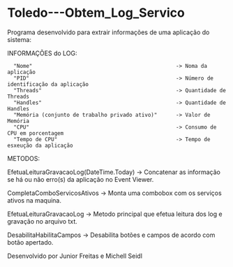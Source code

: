 # Toledo---Obtem_Log_Servico
Programa desenvolvido para extrair informações de uma aplicação do sistema:
                         
          
INFORMAÇÕES do LOG:

      "Nome"                                              -> Noma da aplicação
      "PID"                                               -> Número de identificação da aplicação 
      "Threads"                                           -> Quantidade de Threads
      "Handles"                                           -> Quantidade de Handles
      "Memória (conjunto de trabalho privado ativo)"      -> Valor de Memória  
      "CPU"                                               -> Consumo de CPU em porcentagem
      "Tempo de CPU"                                      -> Tempo de esxeução da aplicação

METODOS:

  EfetuaLeituraGravacaoLog(DateTime.Today)                -> Concatenar as informação se há ou não erro(s) da aplicação no Event Viewer.
  
  CompletaComboServicosAtivos                             -> Monta uma combobox com os serviços ativos na maquina.
  
  EfetuaLeituraGravacaoLog                                -> Metodo principal que efetua leitura dos log e gravação no arquivo txt.
  
  DesabilitaHabilitaCampos                                -> Desabilita botões e campos de acordo com botão apertado.

  Desenvolvido por Junior Freitas e Michell Seidl
